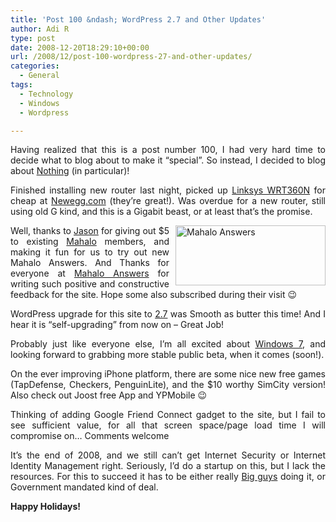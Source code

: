 ```yaml
---
title: 'Post 100 &ndash; WordPress 2.7 and Other Updates'
author: Adi R
type: post
date: 2008-12-20T18:29:10+00:00
url: /2008/12/post-100-wordpress-27-and-other-updates/
categories:
  - General
tags:
  - Technology
  - Windows
  - Wordpress

---
```

<p align="justify">
  Having realized that this is a post number 100, I had very hard time to decide what to blog about to make it “special”. So instead, I decided to blog about <a title="If Seinfeld can, so can I" href="http://www.imdb.com/title/tt0098904/" target="_blank">Nothing</a> (in particular)!
</p>

<p align="justify">
  Finished installing new router last night, picked up <a href="http://www.linksys.com/servlet/Satellite?c=L_CASupport_C2&childpagename=US%2FLayout&cid=1169671168465&pagename=Linksys%2FCommon%2FVisitorWrapper&displaypage=nodata" target="_blank">Linksys WRT360N</a> for cheap at <a href="http://www.newegg.com" target="_blank">Newegg.com</a> (they’re great!). Was overdue for a new router, still using old G kind, and this is a Gigabit beast, or at least that’s the promise.
</p>

<p align="justify">
  <a href="http://www.mahalo.com/answers/" target="_blank"><img title="Mahalo Answers" style="border-right: 0px; border-top: 0px; display: inline; margin: 0px 0px 0px 10px; border-left: 0px; border-bottom: 0px" height="96" alt="Mahalo Answers" src="https://i1.wp.com/www.adir1.com/uploads/2008/12/mahaloanswers.jpg?resize=240%2C96" width="240" align="right" border="0" data-recalc-dims="1" /></a> Well, thanks to <a href="http://www.mahalo.com/Jason_Calacanis" target="_blank">Jason</a> for giving out $5 to existing <a href="http://www.mahalo.com" target="_blank">Mahalo</a> members, and making it fun for us to try out new Mahalo Answers. And Thanks for everyone at <a href="http://www.mahalo.com/answers/web-design/do-you-like-my-personal-blog-site-adir1com-design-or-what-would-you-improvechange" target="_blank">Mahalo Answers</a> for writing such positive and constructive feedback for the site. Hope some also subscribed during their visit 😉
</p>

<p align="justify">
  WordPress upgrade for this site to <a href="http://wordpress.org/development/2008/12/coltrane/" target="_blank">2.7</a> was Smooth as butter this time! And I hear it is “self-upgrading” from now on – Great Job!
</p>

<p align="justify">
  Probably just like everyone else, I’m all excited about <a href="http://www.microsoft.com/windows/windows-7/" target="_blank">Windows 7</a>, and looking forward to grabbing more stable public beta, when it comes (soon!).
</p>

<p align="justify">
  On the ever improving iPhone platform, there are some nice new free games (TapDefense, Checkers, PenguinLite), and the $10 worthy SimCity version! Also check out Joost free App and YPMobile 😉
</p>

<p align="justify">
  Thinking of adding Google Friend Connect gadget to the site, but I fail to see sufficient value, for all that screen space/page load time I will compromise on&#8230; Comments welcome
</p>

<p align="justify">
  It’s the end of 2008, and we still can’t get Internet Security or Internet Identity Management right. Seriously, I’d do a startup on this, but I lack the resources. For this to succeed it has to be either really <a href="http://home.live.com" target="_blank">Big guys</a> doing it, or Government mandated kind of deal.
</p>

<p align="justify">
  <strong>Happy Holidays!</strong>
</p>